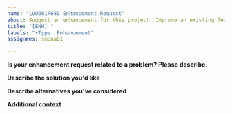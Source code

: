 ```yaml
---
name: "\U0001F680 Enhancement Request"
about: Suggest an enhancement for this project. Improve an existing feature
title: "[ENH] "
labels: "☀️Type: Enhancement"
assignees: smcnab1

---
```


**Is your enhancement request related to a problem? Please describe.**


**Describe the solution you'd like**


**Describe alternatives you've considered**


**Additional context**
